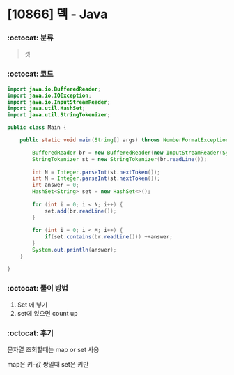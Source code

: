 # [10866] 덱 - Java

###  :octocat: 분류

> 셋

### :octocat: 코드
``` java
import java.io.BufferedReader;
import java.io.IOException;
import java.io.InputStreamReader;
import java.util.HashSet;
import java.util.StringTokenizer;

public class Main {

	public static void main(String[] args) throws NumberFormatException, IOException {

		BufferedReader br = new BufferedReader(new InputStreamReader(System.in));
		StringTokenizer st = new StringTokenizer(br.readLine());
		
		int N = Integer.parseInt(st.nextToken());
		int M = Integer.parseInt(st.nextToken());
		int answer = 0;
		HashSet<String> set = new HashSet<>();
		
		for (int i = 0; i < N; i++) {
			set.add(br.readLine());
		}
		
		for (int i = 0; i < M; i++) {
			if(set.contains(br.readLine()))	++answer;
		}
		System.out.println(answer);
	}

}


```

### :octocat: 풀이 방법

1. Set 에 넣기
2. set에 있으면 count up


### :octocat: 후기

문자열 조회할때는 map or set 사용

map은 키-값 쌍일때
set은 키만

